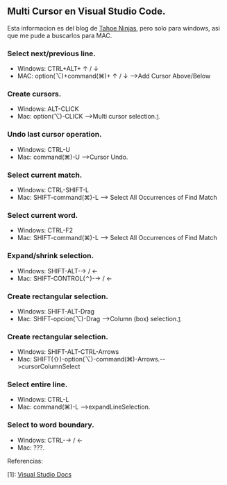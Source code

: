 ## Multi Cursor en Visual Studio Code.

Esta informacion es del blog de [Tahoe Ninjas](https://tahoeninjas.blog/2019/03/30/multi-cursor-editing-in-visual-studio-code/), pero solo para windows, asi que me pude a buscarlos para MAC.

### Select next/previous line.

- Windows: CTRL+ALT+ ↑ / ↓
- MAC: option(⌥)+command(⌘)+ ↑ / ↓ -->Add Cursor Above/Below

### Create cursors.

- Windows: ALT-CLICK
- Mac: option(⌥)-CLICK -->Multi cursor selection.<small>[1](#referencia).</small>

### Undo last cursor operation.

- Windows: CTRL-U
- Mac: command(⌘)-U -->Cursor Undo.

### Select current match.

- Windows: CTRL-SHIFT-L
- Mac: SHIFT-command(⌘)-L --> Select All Occurrences of Find Match

### Select current word.

- Windows: CTRL-F2
- Mac: SHIFT-command(⌘)-L --> Select All Occurrences of Find Match

### Expand/shrink selection.

- Windows: SHIFT-ALT-→ / ←
- Mac: SHIFT-CONTROL(⌃)-→ / ← 

### Create rectangular selection.

- Windows: SHIFT-ALT-Drag
- Mac: SHIFT-opcion(⌥)-Drag -->Column (box) selection.<small>[1](#referencia).</small>

### Create rectangular selection.

- Windows: SHIFT-ALT-CTRL-Arrows
- Mac: SHIFT(⇧)-option(⌥)-command(⌘)-Arrows.-->cursorColumnSelect

### Select entire line.

- Windows: CTRL-L
- Mac: command(⌘)-L -->expandLineSelection.

### Select to word boundary.

- Windows: CTRL-→ / ←
- Mac: ???.


<a name="referencia"></a>
Referencias:

[1]: [Visual Studio Docs](https://code.visualstudio.com/docs/getstarted/tips-and-tricks)